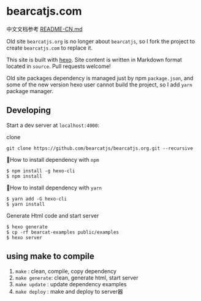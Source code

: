 # bearcatjs.com

中文文档参考 [README-CN.md](README-CN.md)

Old site `bearcatjs.org` is no longer about `bearcatjs`, so I fork the project to create `bearcatjs.com` to replace it.

This site is built with [hexo](http://zespia.tw/hexo/). Site content is written in Markdown format located in `source`. Pull requests welcome!

Old site packages dependency is managed just by npm `package.json`, and some of the new version hexo user cannot build the project, so I add `yarn` package manager. 

## Developing

Start a dev server at `localhost:4000`:

clone
```
git clone https://github.com/bearcatjs/bearcatjs.org.git --recursive
```

How to install dependency with `npm`
```
$ npm install -g hexo-cli
$ npm install
```

How to install dependency with `yarn`
```
$ yarn add -G hexo-cli
$ yarn install
```

Generate Html code and start server
```
$ hexo generate
$ cp -rf bearcat-examples public/examples 
$ hexo server
```

## using make to compile

1. `make`         : clean, compile, copy dependency
2. `make generate`: clean, generate html, start server
3. `make update`  : update dependency examples
4. `make deploy`  : make and deploy to server器

